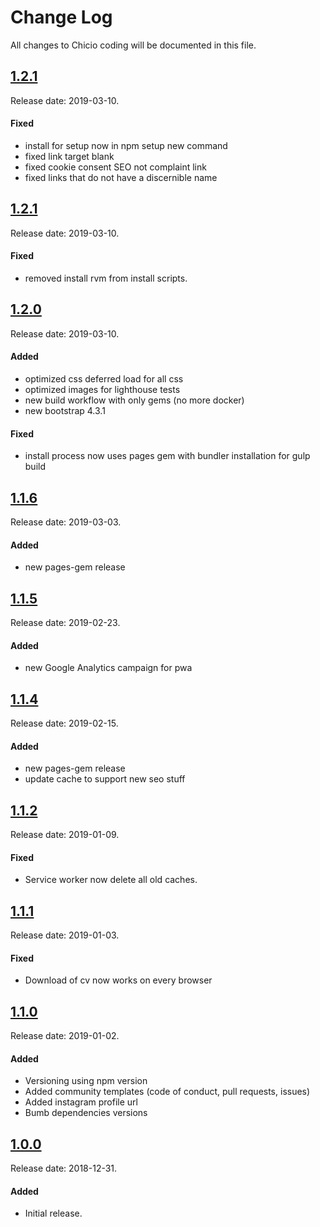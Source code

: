 # Change Log
All changes to Chicio coding will be documented in this file.

## [1.2.1](https://github.com/chicio/chicio.github.io/releases/tag/1.2.2)
Release date: 2019-03-10.

#### Fixed

- install for setup now in npm setup new command
- fixed link target blank
- fixed cookie consent SEO not complaint link
- fixed links that do not have a discernible name

## [1.2.1](https://github.com/chicio/chicio.github.io/releases/tag/1.2.1)

Release date: 2019-03-10.

#### Fixed

- removed install rvm from install scripts.

## [1.2.0](https://github.com/chicio/chicio.github.io/releases/tag/1.2.0)

Release date: 2019-03-10.

#### Added

- optimized css deferred load for all css
- optimized images for lighthouse tests
- new build workflow with only gems (no more docker)
- new bootstrap 4.3.1

#### Fixed

- install process now uses pages gem with bundler installation for gulp build

## [1.1.6](https://github.com/chicio/chicio.github.io/releases/tag/1.1.6)

Release date: 2019-03-03.

#### Added

- new pages-gem release

## [1.1.5](https://github.com/chicio/chicio.github.io/releases/tag/1.1.5)

Release date: 2019-02-23.

#### Added

- new Google Analytics campaign for pwa

## [1.1.4](https://github.com/chicio/chicio.github.io/releases/tag/1.1.4)

Release date: 2019-02-15.

#### Added

- new pages-gem release
- update cache to support new seo stuff

## [1.1.2](https://github.com/chicio/chicio.github.io/releases/tag/1.1.2)

Release date: 2019-01-09.

#### Fixed

- Service worker now delete all old caches.

## [1.1.1](https://github.com/chicio/chicio.github.io/releases/tag/1.1.1)

Release date: 2019-01-03.

#### Fixed

- Download of cv now works on every browser

## [1.1.0](https://github.com/chicio/chicio.github.io/releases/tag/1.1.0)

Release date: 2019-01-02.

#### Added

- Versioning using npm version
- Added community templates (code of conduct, pull requests, issues)
- Added instagram profile url
- Bumb dependencies versions


## [1.0.0](https://github.com/chicio/chicio.github.io/releases/tag/1.0.0)

Release date: 2018-12-31.

#### Added

- Initial release.
